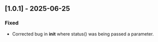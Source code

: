 ## [1.0.1] - 2025-06-25
### Fixed
- Corrected bug in __init__ where status() was being passed a parameter.
